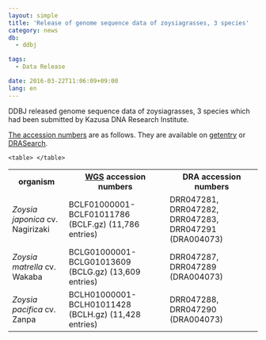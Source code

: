 ```yaml
---
layout: simple
title: 'Release of genome sequence data of zoysiagrasses, 3 species'
category: news
db:
  - ddbj

tags:
  - Data Release

date: 2016-03-22T11:06:09+09:00
lang: en
---
```


<p>DDBJ released genome sequence data of zoysiagrasses, 3 species which had been submitted by Kazusa DNA Research Institute. </p>

<p><a href="/documents/accessions.html">The accession numbers</a> are as follows. They are available on <a href="http://getentry.ddbj.nig.ac.jp/top-e.html" target="_blank">getentry</a> or <a href="http://ddbj.nig.ac.jp/DRASearch/" target="_blank">DRASearch</a>. </p>

<table class="t04">
    <tbody>
        <tr>
            <th> organism</th>
            <th> <a href="/ddbj/wgs-e.html">WGS</a> accession numbers</th>
            <th> DRA accession numbers</th>
        </tr>
        <tr>
            <td> <em>Zoysia japonica</em> cv. Nagirizaki</td>
            <td> BCLF01000001-BCLF01011786 (BCLF.gz) (11,786 entries) </td>
            <td> DRR047281, DRR047282, DRR047283, DRR047291 (DRA004073)</td>
        </tr>
        <tr>
            <td> <em>Zoysia matrella</em> cv. Wakaba</td>
            <td> BCLG01000001-BCLG01013609 (BCLG.gz) (13,609 entries) </td>
            <td> DRR047287, DRR047289 (DRA004073)</td>
        </tr>
        <tr>
            <td> <em>Zoysia pacifica</em> cv. Zanpa</td>
            <td> BCLH01000001-BCLH01011428 (BCLH.gz) (11,428 entries)</td>
            <td> DRR047288, DRR047290 (DRA004073)</td>
        </tr>
    </tbody>

    <table> </table>
</table>

